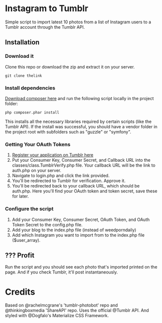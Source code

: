 # Instagram to Tumblr
Simple script to import latest 10 photos from a list of Instagram users to a Tumblr account through the Tumblr API.

## Installation

### Download it
Clone this repo or download the zip and extract it on your server.

`git clone thelink`

### Install dependencies

[Download composer here](https://getcomposer.org/download/) and run the following script locally in the project folder:

`php composer.phar install`

This installs all the necessary libraries required by certain scripts (like the Tumblr API). If the install was successful, you should have a vendor folder in the project root with subfolders such as "guzzle" or "symfony".

### Getting Your OAuth Tokens

1. [Register your application on Tumblr here](https://www.tumblr.com/oauth/apps)
2. Put your Consumer Key, Consumer Secret, and Callback URL into the classes/class.TumblrVerify.php file. Your callback URL will be the link to auth.php on your server.
3. Navigate to login.php and click the link provided.
4. You'll be redirected to Tumblr for verification. Approve it.
5. You'll be redirected back to your callback URL, which should be auth.php. Here you'll find your OAuth token and token secret, save these for later.

### Configure the script

1. Add your Consumer Key, Consumer Secret, OAuth Token, and OAuth Token Secret to the config.php file.
2. Add your blog to the index.php file (instead of weedporndaily)
3. Add which Instagram you want to import from to the index.php file ($user_array).

## ??? Profit

Run the script and you should see each photo that's imported printed on the page. And if you check Tumblr, it'll post instantaneously.

# Credits

Based on @rachelmcgrane's 'tumblr-photobot' repo and @thinkingboxmedia 'ShareAPI' repo. Uses the official @Tumblr API. And styled with @Dogfalo's Materialize CSS Framework.
